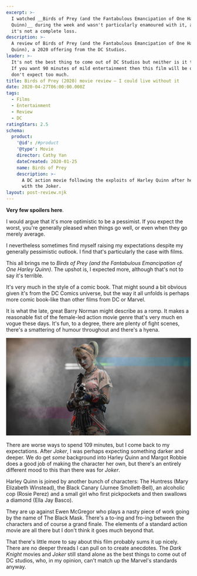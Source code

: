 ```yaml
---
excerpt: >-
  I watched __Birds of Prey (and the Fantabulous Emancipation of One Harley
  Quinn)__ during the week and wasn't particularly enamoured with it, although
  it's not a complete loss.
description: >-
  A review of Birds of Prey (and the Fantabulous Emancipation of One Harley
  Quinn), a 2020 offering from the DC Studios.
leader: >-
  It's not the best thing to come out of DC Studios but neither is it the worst.
  If you want 90 minutes of mild entertainment then this film will be okay. Just
  don't expect too much.
title: Birds of Prey (2020) movie review — I could live without it
date: 2020-04-27T06:00:00.000Z
tags:
  - Films
  - Entertainment
  - Review
  - DC
ratingStars: 2.5
schema:
  product:
    '@id': /#product
    '@type': Movie
    director: Cathy Yan
    dateCreated: 2020-01-25
    name: Birds of Prey
    description: >-
      A DC action movie following the exploits of Harley Quinn after her split
      with the Joker.
layout: post-review.njk
---
```

 
 
**Very few spoilers here**.

I would argue that it's more optimistic to be a pessimist. If you expect the worst, you're generally pleased when things go well, or even when they go merely average.

I nevertheless sometimes find myself raising my expectations despite my generally pessimistic outlook. I find that's particularly the case with films.

This all brings me to *Birds of Prey (and the Fantabulous Emancipation of One Harley Quinn)*. The upshot is, I expected more, although that's not to say it's terrible. 

It's very much in the style of a comic book. That might sound a bit obvious given it's from the DC Comics universe, but the way it all unfolds is perhaps more comic book-like than other films from DC or Marvel.

It is what the late, great Barry Norman might describe as a romp. It makes a reasonable fist of the female-led action movie genre that's very much en vogue these days. It's fun, to a degree, there are plenty of fight scenes, there's a smattering of humour throughout and there's a hyena.

![Birds of Prey film (2020) poster.](/assets/images/posts/2020/04/2020-04-27-birds-of-prey.jpg "class=full|@itemprop=image")

There are worse ways to spend 109 minutes, but I come back to my expectations. After *Joker*, I was perhaps expecting something darker and deeper. We do get *some* background into Harley Quinn and Margot Robbie does a good job of making the character her own, but there's an entirely different mood to this than there was for *Joker*.  

Harley Quinn is joined by another bunch of characters: The Huntress (Mary Elizabeth Winstead), the Black Canary (Jurnee Smollett-Bell), an alcoholic cop (Rosie Perez) and a small girl who first pickpockets and then swallows a diamond (Ella Jay Basco).

They are up against Ewen McGregor who plays a nasty piece of work going by the name of The Black Mask. There's a to-ing and fro-ing between the characters and of course a grand finale. The elements of a standard action movie are all there but I don't think it goes much beyond that.

That there's little more to say about this film probably sums it up nicely. There are no deeper threads I can pull on to create anecdotes. The *Dark Knight* movies and *Joker* still stand alone as the best things to come out of DC studios, who, in my opinion, can't match up the Marvel's standards anyway.

 
